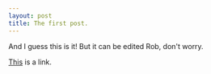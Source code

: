 ```yaml
---
layout: post
title: The first post.
---
```


And I guess this is it! But it can be edited Rob, don't worry.

[This](https://google.com) is a link.
